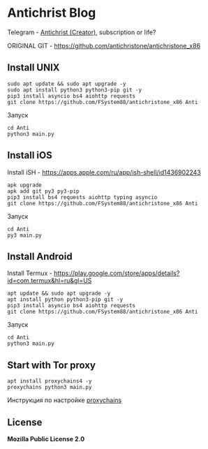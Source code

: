 # Antichrist Blog
Telegram - [Antichrist (Creator)](https://t.me/antichristone), subscription or life?

ORIGINAL GIT - https://github.com/antichristone/antichristone_x86

## Install UNIX 
```
sudo apt update && sudo apt upgrade -y
sudo apt install python3 python3-pip git -y
pip3 install asyncio bs4 aiohttp requests
git clone https://github.com/FSystem88/antichristone_x86 Anti
```
Запуск
```
cd Anti
python3 main.py
```

## Install iOS 
Install iSH - https://apps.apple.com/ru/app/ish-shell/id1436902243
```apk update
apk upgrade
apk add git py3 py3-pip
pip3 install bs4 requests aiohttp typing asyncio 
git clone https://github.com/FSystem88/antichristone_x86 Anti
```
Запуск
```
cd Anti
py3 main.py
```

## Install Android
Install Termux - https://play.google.com/store/apps/details?id=com.termux&hl=ru&gl=US
```
apt update && sudo apt upgrade -y
apt install python python3-pip git -y
pip3 install asyncio bs4 aiohttp requests
git clone https://github.com/FSystem88/antichristone_x86 Anti
```
Запуск
```
cd Anti
python3 main.py
```

## Start with Tor proxy
```
apt install proxychains4 -y
proxychains python3 main.py
```
Инструкция по настройке [proxychains](https://ovnl.in/threads/759)

## License
**Mozilla Public License 2.0**

